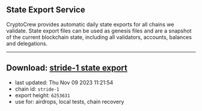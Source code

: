 ## State Export Service
CryptoCrew provides automatic daily state exports for all chains we validate. State export files can be used as genesis files and are a snapshot of the current blockchain state, including all validators, accounts, balances and delegations.

---
**Download: [stride-1 state export](https://dl.ccvalidators.com/SERVICE/stride/stride-1_export_6253631.json)**
---

- last updated: Thu Nov 09 2023 11:21:54
- chain id: `stride-1`
- export height: `6253631`
- use for: airdrops, local tests, chain recovery
